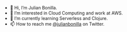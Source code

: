 - 👋 Hi, I’m Julian Bonilla.
- 👀 I’m interested in Cloud Computing and work at AWS.
- 🌱 I’m currently learning Serverless and Clojure.
- 📫 How to reach me [@julianbonilla](https://twitter.com/julianbonilla) on Twitter.

<!---
julianbonilla/julianbonilla is a ✨ special ✨ repository because its `README.md` (this file) appears on your GitHub profile.
You can click the Preview link to take a look at your changes.
- 💞️ I’m looking to collaborate on 
--->

